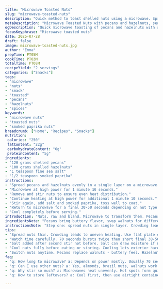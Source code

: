 ```yaml
---
title: "Microwave Toasted Nuts"
slug: "microwave-toasted-nuts"
description: "Quick method to toast shelled nuts using a microwave. Spread nuts evenly on a microwave-safe plate. Cook at high power. Stir nuts every 70 seconds. Total time varies between 2½ and 4 minutes depending on nut type and microwave wattage. Salt and smoked paprika added for flavor. Pecans replaced walnuts. Cashews swapped with hazelnuts. Final nuts have a slightly smoky kick."
metaDescription: "Microwave Toasted Nuts with pecans and hazelnuts, seasoned with salt and smoked paprika for a quick smoky snack. Stir often to avoid burning and get even toasting."
ogDescription: "Quick microwave toasting of pecans and hazelnuts with salt and smoked paprika. Multiple short bursts, stirring key. Crisp, smoky flavor, no oven needed."
focusKeyphrase: "Microwave toasted nuts"
date: 2025-07-28
draft: false
image: microwave-toasted-nuts.jpg
author: "Emma"
prepTime: PT05M
cookTime: PT03M
totalTime: PT08M
recipeYield: "2 servings"
categories: ["Snacks"]
tags:
- "microwave"
- "nuts"
- "snack"
- "toasted"
- "pecans"
- "hazelnuts"
- "spices"
keywords:
- "microwave nuts"
- "toasted nuts"
- "smoked paprika nuts"
breadcrumb: ["Home", "Recipes", "Snacks"]
nutrition: 
 calories: "250"
 fatContent: "22g"
 carbohydrateContent: "6g"
 proteinContent: "5g"
ingredients:
- "120 grams shelled pecans"
- "100 grams shelled hazelnuts"
- "1 teaspoon fine sea salt"
- "1/2 teaspoon smoked paprika"
instructions:
- "Spread pecans and hazelnuts evenly in a single layer on a microwave-safe plate."
- "Microwave at high power for 1 minute 10 seconds."
- "Remove and stir nuts to ensure even heat distribution."
- "Continue heating at high power for additional 1 minute 10 seconds."
- "Stir again, add salt and smoked paprika, toss well to coat."
- "Return to microwave for a final 30-50 seconds depending on nut type and microwave strength."
- "Cool completely before serving."
introduction: "Nuts, raw and bland. Microwave to transform them. Pecans and hazelnuts chosen. Slice salt and smoked paprika thrown in. Easy. Fast no oil. Timing critical. Too little, meh. Too much, bitter. Stirring mandatory. Uneven heat is enemy. Microwave strength differs. Short bursts with toss. Returns to heat for even browning. Three rounds just right. Halfway up to four minutes. Watch closely. Cool to crisp up. Simple snack or salad topper. Trying new spices? Go for cumin or chili powder. Change nuts as you like, almonds, brazil nuts also fit. Fun little twist, smoky spice punch. No oven needed. Just plate and zap. Crunch is life."
ingredientsNote: "Pecans bring buttery flavor, swap walnuts for different texture. Hazelnuts add earthy tones replacing cashews' creaminess. Both nuts shelled and raw here. No oil or roasting in pan required. Salt balances taste, smoked paprika adds subtle heat and smokiness. Ensure nuts are fresh to avoid rancid flavors after heating. Salt quantity adjustable to taste. Smoked paprika optional but recommended for a twist. This method frees you from stove or oven, method works best with medium to high wattage microwaves. For lower power, add extra 30 seconds total and stir more frequently. Equipment: a flat microwave-safe plate helps spread nuts evenly for uniform cooking."
instructionsNote: "Step one: spread nuts in single layer. Crowding leads to uneven roasting. Use flat plate for best results. Step two: microwave 70 seconds. Remove, stir, inspect. Nuts heat unevenly in microwave. Stirring redistributes heat; must do twice minimum. Step three: second 70 seconds cook. Same routine: stir, toss nuts thoroughly. Add salt and smoked paprika after second stir. Toss to coat whole batch. Step four: final short burst, 30 to 50 seconds depending on microwave power and nut type. Watch for smell, swelling or color change—signs of ready toast. Cool on plate to crisp and harden exterior. Avoid burning by not skipping stirring. Let cool fully if storing to preserve crunch. Repeat if batch small or desired color not reached after total time."
tips:
- "Spread nuts thin. Crowding leads to uneven heating. Use flat plate only. Single layer - helps brown, avoid soggy spots. Stir at least twice. Don’t skip. Uneven heat common in microwaves. Stirring redistributes energy, avoids burnt outsides and raw centers."
- "Watch time carefully. 70 seconds bursts twice then short final 30-50 seconds. Timing varies by nut type and power. Stronger microwaves roast faster. Weaker need extra time, add 30 seconds total, stir more often. Keep nose close. Smell and color changes better than timers alone."
- "Salt added after second stir not before. Salt can draw moisture if mixed early, causing less crispness. Smoked paprika optional but recommended. Adds smoky heat without real smoke. Toss nuts vigorously after seasoning to coat all evenly. No oil needed here. Dry roasting style."
- "Cool nuts fully before eating or storing. Cooling lets exterior harden, snap forms. Hot nuts are soft inside. Cooling stops cooking process to keep crunch. Storing warm causes condensation and sogginess. Use airtight container after cool. No fridge needed, room temp fine."
- "Switch nuts anytime. Pecans replace walnuts - buttery feel. Hazelnuts in for cashews - earthier, different crunch. Keep shelled and raw for best control. No oil or pan roasting needed. Try cumin or chili powder instead of paprika. Flavor shifts dramatically, spice plays a big role."
faq:
- "q: How long to microwave? a: Depends on power mostly. Usually 70 seconds, stir, repeat twice. Final 30-50 seconds. Watch colors. Smell test works better sometimes. Adjust timing by nut type and wattage. Lower power add more time, stir more."
- "q: Can I use other nuts? a: Yes, almonds, brazil nuts, walnuts work. Shelled and raw best. Timing changes slightly, denser nuts need longer. Stirring stays mandatory to avoid burnt spots. Change spices too, cumin or chili powder swap well."
- "q: Why stir so much? a: Microwaves heat unevenly. Hot spots form quick. Stirring moves nuts, evens heat. Prevents burnt outsides, raw insides. Also spreads seasoning better when added. Without stirring, some nuts get bitter, others bland."
- "q: How to store leftovers? a: Cool first, then use airtight container. Room temp fine. Fridge not necessary but okay. Avoid moisture, nuts go stale fast if humid. Reheat gently before serving if lose crunch. Small portions better for freshness."

---
```

